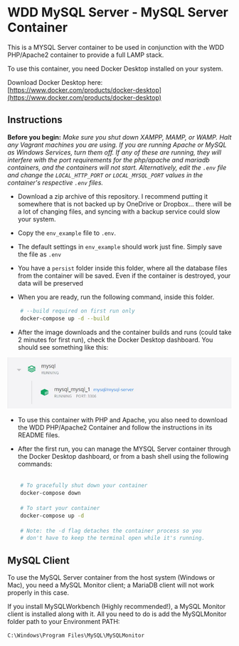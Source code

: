 # WDD MySQL Server - MySQL Server Container

This is a MYSQL Server container to be used in conjunction with the WDD PHP/Apache2 container to provide a full LAMP stack.

To use this container, you need Docker Desktop installed on your system.

Download Docker Desktop here: [https://www.docker.com/products/docker-desktop](https://www.docker.com/products/docker-desktop)

## Instructions

**Before you begin:** _Make sure you shut down XAMPP, MAMP, or WAMP.  Halt any Vagrant machines you are using.  If you are running Apache or MySQL as Windows Services, turn them off.  If any of these are running, they will interfere with the port requirements for the php/apache and mariadb containers, and the containers will not start.  Alternatively, edit the `.env` file and change the `LOCAL_HTTP_PORT` or `LOCAL_MYSQL_PORT` values in the container's respective `.env` files._

* Download a zip archive of this repository.  I recommend putting it somewhere that is not backed up by OneDrive or Dropbox... there will be a lot of changing files, and syncing with a backup service could slow your system.

* Copy the `env_example` file to `.env`.

* The default settings in `env_example` should work just fine.  Simply save the file as `.env`

* You have a `persist` folder inside this folder, where all the database files from the container will be saved.  Even if the container is destroyed, your data will be preserved

* When you are ready, run the following command, inside this folder. 

```bash
    # --build required on first run only
    docker-compose up -d --build
```

* After the image downloads and the container builds and runs (could take 2 minutes for first run), check the Docker Desktop dashboard.  You should see something like this:

![](screenshot.jpg)

* To use this container with PHP and Apache, you also need to download the WDD PHP/Apache2 Container and follow the instructions in its README files.

* After the first run, you can manage the MYSQL Server container through the Docker Desktop dashboard, or from a bash shell using the following commands:

```bash

    # To gracefully shut down your container
    docker-compose down

    # To start your container
    docker-compose up -d

    # Note: the -d flag detaches the container process so you
    # don't have to keep the terminal open while it's running.

```

## MySQL Client

To use the MySQL Server container from the host system (Windows or Mac), you need a MySQL Monitor client; a MariaDB client will not work properly in this case.

If you install MySQLWorkbench (Highly recommended!), a MySQL Monitor client is installed along with it.  All you need to do is add the MySQLMonitor folder path to your Environment PATH:

```
C:\Windows\Program Files\MySQL\MySQLMonitor
```

  
  